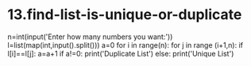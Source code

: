 # 13.find-list-is-unique-or-duplicate
n=int(input('Enter how many numbers you want:'))
l=list(map(int,input().split()))
a=0
for i in range(n):
    for j in range (i+1,n):
        if l[i]==l[j]:
            a=a+1
if a!=0:
    print('Duplicate List')
else:
    print('Unique List')
